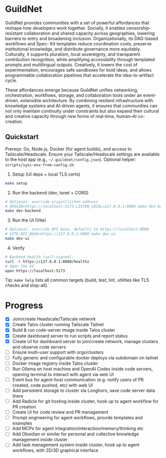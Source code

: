 # GuildNet

GuildNet provides communities with a set of powerful affordances that reshape how developers work
together. Socially, it enables censorship-resistant collaboration and shared capacity across geographies,
lowering barriers to entry and broadening inclusion. Organizationally, its DAG-based workflows and Spec-
Kit templates reduce coordination costs, preserve institutional knowledge, and distribute governance more
equitably. Culturally, it supports pluralism, local sovereignty, and transparent contribution recognition,
while amplifying accessibility through templated prompts and multilingual outputs. Creatively, it lowers the
cost of experimentation, encourages safe sandboxes for bold ideas, and allows programmable
collaboration pipelines that accelerate the idea-to-artifact cycle.

These affordances emerge because GuildNet unifies networking, orchestration, workflows, storage, and
collaboration tools under an event-driven, extensible architecture. By combining resilient infrastructure with
knowledge systems and AI-driven agents, it ensures that communities can not only maintain continuity
under constraints but also expand their cultural and creative capacity through new forms of real-time,
human–AI co-creation.

## Quickstart

Prereqs: Go, Node.js, Docker (for agent builds), and access to Tailscale/Headscale. Ensure your Tailscale/Headscale settings are available to the host app (e.g., `~/.guildnet/config.json`). Optional helper: `scripts/sync-env-from-config.sh`.

1. Setup (UI deps + local TLS certs)

```sh
make setup
```

2. Run the backend (dev, tsnet + CORS)

```sh
# Optional: override origin/listen address
# ORIGIN=https://localhost:5173 LISTEN_LOCAL=127.0.0.1:8080 make dev-backend
make dev-backend
```

3. Run the UI (Vite)

```sh
# Optional: override API base, defaults to https://localhost:8080
# VITE_API_BASE=https://127.0.0.1:8080 make dev-ui
make dev-ui
```

4. Verify

```sh
# Backend health (self-signed):
curl -k https://127.0.0.1:8080/healthz
# Open the UI:
open https://localhost:5173
```

Tip: `make help` lists all common targets (build, test, lint, utilities like TLS checks and stop-all).

# Progress

- [x] Join/create Headscale/Tailscale network
- [x] Create Talos cluster running Tailscale Tailnet
- [x] Build & run code-server image inside Talos cluster
- [x] Create dashboard server to run scripts and report status
- [x] Create UI for dashboard server to join/create network, manage clusters and observe code servers
- [ ] Ensure multi-user support with orgs/clusters
- [ ] Fully generic and configurable docker deploys via subdomain on tailnet
- [ ] Docker image registry inside Talos cluster
- [ ] Run Ollama on host machine and OpenAI Codex inside code servers, opening terminal to interact with agent via web UI
- [ ] Event bus for agent-host communication (e.g. notify users of PR created, code pushed, etc) with web UI
- [ ] Add persistent storage to cluster via Longhorn, save code server data there
- [ ] Add Radicle for git hosting inside cluster, hook up to agent workflow for PR creation
- [ ] Create UI for code review and PR management
- [ ] Prompt engineering for agent workflows, provide templates and examples
- [ ] Add MCPs for agent integration/interaction/memory/thinking etc
- [ ] Add Obsidian or similar for personal and collective knowledge management inside cluster
- [ ] Add task management system inside cluster, hook up to agent workflows, with 2D/3D graphical interface
